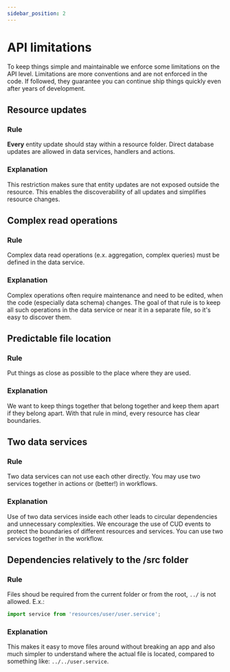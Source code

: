 ```yaml
---
sidebar_position: 2
---
```


# API limitations

To keep things simple and maintainable we enforce some limitations on the API level. Limitations are more conventions and are not enforced in the code. If followed, they guarantee you can continue ship things quickly even after years of development.

## Resource updates

### Rule
**Every** entity update should stay within a resource folder. Direct database updates are allowed in data services, handlers and actions. 

### Explanation
This restriction makes sure that entity updates are not exposed outside the resource. This enables the discoverability of all updates and simplifies resource changes. 



## Complex read operations

### Rule
Complex data read operations (e.x. aggregation, complex queries) must be defined in the data service.

### Explanation
Complex operations often require maintenance and need to be edited, when the code (especially data schema) changes. The goal of that rule is to keep all such operations in the data service or near it in a separate file, so it's easy to discover them.



## Predictable file location

### Rule

Put things as close as possible to the place where they are used.

### Explanation
We want to keep things together that belong together and keep them apart if they belong apart. With that rule in mind, every resource has clear boundaries. 



## Two data services

### Rule
Two data services can not use each other directly. You may use two services together in actions or (better!) in workflows.

### Explanation
Use of two data services inside each other leads to circular dependencies and unnecessary complexities. We encourage the use of CUD events to protect the boundaries of different resources and services. You can use two services together in the workflow.


## Dependencies relatively to the /src folder

### Rule
Files shoud be required from the current folder or from the root, `../` is not allowed. E.x.:

```typescript
import service from 'resources/user/user.service';
```

### Explanation

This makes it easy to move files around without breaking an app and also much simpler to understand where the actual file is located, compared to something like: `../../user.service`.
